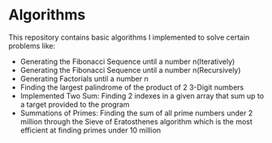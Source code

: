 # Algorithms
This repository contains basic algorithms I implemented to solve certain problems like:
- Generating the Fibonacci Sequence until a number n(Iteratively)
- Generating the Fibonacci Sequence until a number n(Recursively)
- Generating Factorials until a number n
- Finding the largest palindrome of the product of 2 3-Digit numbers
- Implemented Two Sum: Finding 2 indexes in a given array that sum up to a target provided to the program
- Summations of Primes: Finding the sum of all prime numbers under 2 million through the Sieve of Eratosthenes algorithm which is the most efficient at finding primes under 10 million
